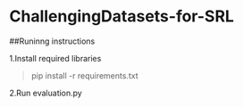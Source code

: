 # ChallengingDatasets-for-SRL

##Runinng instructions

1.Install required libraries
>pip install -r requirements.txt

2.Run evaluation.py

